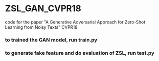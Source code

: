 # ZSL_GAN_CVPR18
code for the paper "A Generative Adversarial  Approach for Zero-Shot Learning from Noisy Texts" CVPR18

### to trained the GAN model, run train.py
### to generate fake feature and do evaluation of ZSL, run test.py 

